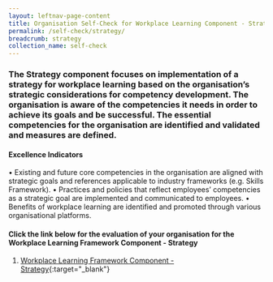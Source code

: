 ```yaml
---
layout: leftnav-page-content
title: Organisation Self-Check for Workplace Learning Component - Strategy
permalink: /self-check/strategy/
breadcrumb: strategy
collection_name: self-check
---
```


### The Strategy component focuses on implementation of a strategy for workplace learning based on the organisation’s strategic considerations for competency development. The organisation is aware of the competencies it needs in order to achieve its goals and be successful. The essential competencies for the organisation are identified and validated and measures are defined.

#### Excellence Indicators
•	Existing and future core competencies in the organisation are aligned with strategic goals and references applicable to industry frameworks (e.g. Skills Framework).
•	Practices and policies that reflect employees’ competencies as a strategic goal are implemented and communicated to employees.
•	Benefits of workplace learning are identified and promoted through various organisational platforms.


#### Click the link below for the evaluation of your organisation for the Workplace Learning Framework Component - Strategy

1. [Workplace Learning Framework Component - Strategy](https://form.gov.sg/5ee188455531ef001106677c){:target="_blank"}



